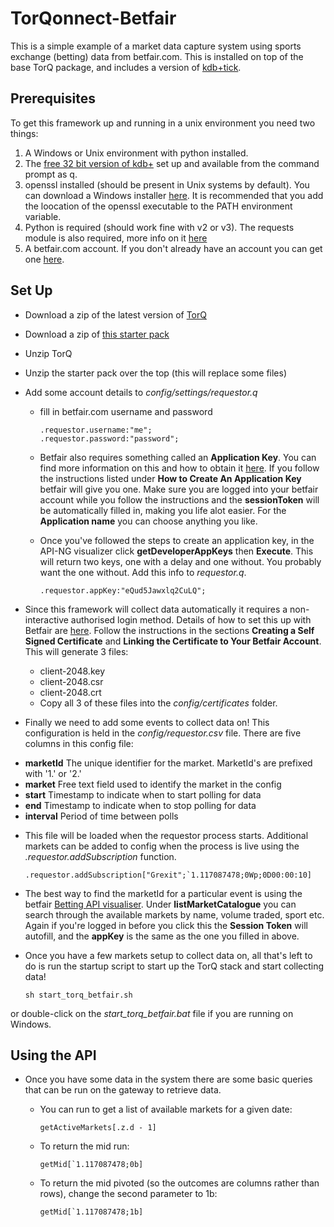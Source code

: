 # TorQonnect-Betfair
This is a simple example of a market data capture system using sports exchange (betting) data from betfair.com.  This is installed on top of the base TorQ package, and includes a version of [kdb+tick](http://code.kx.com/wsvn/code/kx/kdb+tick).

## Prerequisites

To get this framework up and running in a unix environment you need two things:

1. A Windows or Unix environment with python installed.
2. The [free 32 bit version of kdb+](http://kx.com/software-download.php) set up and available from the command prompt as q.
3. openssl installed (should be present in Unix systems by default).  You can download a Windows installer [here](http://gnuwin32.sourceforge.net/packages/openssl.htm).  It is recommended that you add the loocation of the openssl executable to the PATH environment variable.
4. Python is required (should work fine with v2 or v3).  The requests module is also required, more info on it [here](http://docs.python-requests.org/en/latest/user/install/)
5. A betfair.com account. If you don't already have an account you can get one [here](https://register.betfair.com/account/registration).


## Set Up

* Download a zip of the latest version of [TorQ](https://github.com/AquaQAnalytics/TorQ/archive/master.zip)
* Download a zip of [this starter pack](https://github.com/AquaQAnalytics/TorQonnect-Betfair/archive/master.zip)
* Unzip TorQ
* Unzip the starter pack over the top (this will replace some files)
* Add some account details to *config/settings/requestor.q*
    - fill in betfair.com username and password

        ```
        .requestor.username:"me";
        .requestor.password:"password";
        ```

    - Betfair also requires something called an **Application Key**.  You can find more information on this and how to obtain it [here](https://api.developer.betfair.com/services/webapps/docs/display/1smk3cen4v3lu3yomq5qye0ni/Application+Keys).  If you follow the instructions listed under **How to Create An Application Key** betfair will give you one.  Make sure you are logged into your betfair account while you follow the instructions and the **sessionToken** will be automatically filled in, making you life alot easier.  For the **Application name** you can choose anything you like.
    - Once you've followed the steps to create an application key, in the API-NG visualizer click **getDeveloperAppKeys** then **Execute**.  This will return two keys, one with a delay and one without.  You probably want the one without.  Add this info to *requestor.q*.

        ```
        .requestor.appKey:"eQud5Jawxlq2CuLQ";
        ```

* Since this framework will collect data automatically it requires a non-interactive authorised login method.  Details of how to set this up with Betfair are [here](https://api.developer.betfair.com/services/webapps/docs/display/1smk3cen4v3lu3yomq5qye0ni/Non-Interactive+%28bot%29+login).  Follow the instructions in the sections **Creating a Self Signed Certificate** and **Linking the Certificate to Your Betfair Account**.  This will generate 3 files:
    - client-2048.key
    - client-2048.csr
    - client-2048.crt
    - Copy all 3 of these files into the *config/certificates* folder.
* Finally we need to add some events to collect data on!  This configuration is held in the *config/requestor.csv* file. There are five columns in this config file:
 - **marketId**  The unique identifier for the market. MarketId's are prefixed with '1.' or '2.'
 - **market** Free text field used to identify the market in the config
 - **start** Timestamp to indicate when to start polling for data 
 - **end** Timestamp to indicate when to stop polling for data 
 - **interval** Period of time between polls

* This file will be loaded when the requestor process starts. Additional markets can be added to config when the process is live using the *.requestor.addSubscription* function.

    ```
    .requestor.addSubscription["Grexit";`1.117087478;0Wp;0D00:00:10]
    ```
    
* The best way to find the marketId for a particular event is using the betfair [Betting API visualiser](https://developer.betfair.com/exchange-api/betting-api-demo/).  Under **listMarketCatalogue** you can search through the available markets by name, volume traded, sport etc.  Again if you're logged in before you click this the **Session Token** will autofill, and the **appKey** is the same as the one you filled in above.
* Once you have a few markets setup to collect data on, all that's left to do is run the startup script to start up the TorQ stack and start collecting data!

    ```
    sh start_torq_betfair.sh
    ```
or double-click on the *start_torq_betfair.bat* file if you are running on Windows.

## Using the API

* Once you have some data in the system there are some basic queries that can be run on the gateway to retrieve data.  
    - You can run to get a list of available markets for a given date: 

        ```
        getActiveMarkets[.z.d - 1]
        ```
    - To return the mid run:
        
        ```
        getMid[`1.117087478;0b]
        ```
    - To return the mid pivoted (so the outcomes are columns rather than rows), change the second parameter to 1b:

        ```
        getMid[`1.117087478;1b]
        ```
